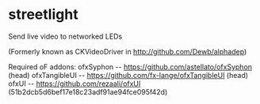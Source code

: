 streetlight
===========

Send live video to networked LEDs

(Formerly known as CKVideoDriver in http://github.com/Dewb/alphadep)

Required oF addons:
ofxSyphon -- https://github.com/astellato/ofxSyphon (head)
ofxTangibleUI -- https://github.com/fx-lange/ofxTangibleUI (head)
ofxUI -- https://github.com/rezaali/ofxUI (51b2dcb5d6bef17e18c23adf91ae94fce095f42d)
